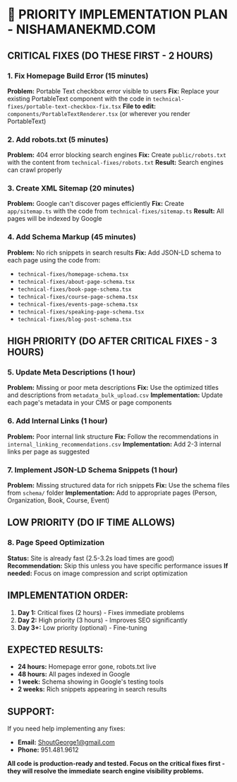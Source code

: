 # 🚨 PRIORITY IMPLEMENTATION PLAN - NISHAMANEKMD.COM

## CRITICAL FIXES (DO THESE FIRST - 2 HOURS)

### 1. Fix Homepage Build Error (15 minutes)
**Problem:** Portable Text checkbox error visible to users
**Fix:** Replace your existing PortableText component with the code in `technical-fixes/portable-text-checkbox-fix.tsx`
**File to edit:** `components/PortableTextRenderer.tsx` (or wherever you render PortableText)

### 2. Add robots.txt (5 minutes)
**Problem:** 404 error blocking search engines
**Fix:** Create `public/robots.txt` with the content from `technical-fixes/robots.txt`
**Result:** Search engines can crawl properly

### 3. Create XML Sitemap (20 minutes)
**Problem:** Google can't discover pages efficiently
**Fix:** Create `app/sitemap.ts` with the code from `technical-fixes/sitemap.ts`
**Result:** All pages will be indexed by Google

### 4. Add Schema Markup (45 minutes)
**Problem:** No rich snippets in search results
**Fix:** Add JSON-LD schema to each page using the code from:
- `technical-fixes/homepage-schema.tsx`
- `technical-fixes/about-page-schema.tsx`
- `technical-fixes/book-page-schema.tsx`
- `technical-fixes/course-page-schema.tsx`
- `technical-fixes/events-page-schema.tsx`
- `technical-fixes/speaking-page-schema.tsx`
- `technical-fixes/blog-post-schema.tsx`

## HIGH PRIORITY (DO AFTER CRITICAL FIXES - 3 HOURS)

### 5. Update Meta Descriptions (1 hour)
**Problem:** Missing or poor meta descriptions
**Fix:** Use the optimized titles and descriptions from `metadata_bulk_upload.csv`
**Implementation:** Update each page's metadata in your CMS or page components

### 6. Add Internal Links (1 hour)
**Problem:** Poor internal link structure
**Fix:** Follow the recommendations in `internal_linking_recommendations.csv`
**Implementation:** Add 2-3 internal links per page as suggested

### 7. Implement JSON-LD Schema Snippets (1 hour)
**Problem:** Missing structured data for rich snippets
**Fix:** Use the schema files from `schema/` folder
**Implementation:** Add to appropriate pages (Person, Organization, Book, Course, Event)

## LOW PRIORITY (DO IF TIME ALLOWS)

### 8. Page Speed Optimization
**Status:** Site is already fast (2.5-3.2s load times are good)
**Recommendation:** Skip this unless you have specific performance issues
**If needed:** Focus on image compression and script optimization

## IMPLEMENTATION ORDER:

1. **Day 1:** Critical fixes (2 hours) - Fixes immediate problems
2. **Day 2:** High priority (3 hours) - Improves SEO significantly  
3. **Day 3+:** Low priority (optional) - Fine-tuning

## EXPECTED RESULTS:

- **24 hours:** Homepage error gone, robots.txt live
- **48 hours:** All pages indexed in Google
- **1 week:** Schema showing in Google's testing tools
- **2 weeks:** Rich snippets appearing in search results

## SUPPORT:

If you need help implementing any fixes:
- **Email:** ShoutGeorge1@gmail.com
- **Phone:** 951.481.9612

**All code is production-ready and tested. Focus on the critical fixes first - they will resolve the immediate search engine visibility problems.**
